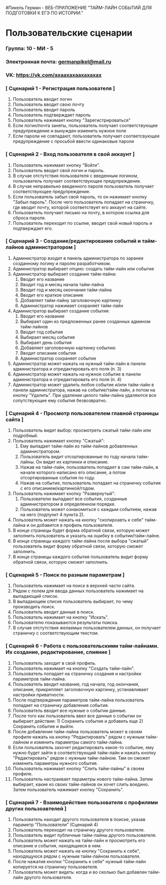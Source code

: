 #Пикель Герман - ВЕБ-ПРИЛОЖЕНИЕ "ТАЙМ-ЛАЙН СОБЫТИЙ ДЛЯ ПОДГОТОВКИ К ЕГЭ ПО ИСТОРИИ."
# Пользовательские сценарии

### Группа: 10 - МИ - 5
### Электронная почта: germanpikel@mail.ru
### VK: https://vk.com/axaaxaxaaxaxaxax


### [ Сценарий 1 - Регистрация пользователя ]
1. Пользователь вводит логин
2. Пользователь вводит свою почту
3. Пользователь вводит пароль
4. Пользователь подтверждает пароль
5. Пользователь нажимает кнопку "Зарегистрироваться"
6. Если логин/почта заняты, пользователь получает соответствующее предупреждение и вынужден изменить нужное поле
7. Если пароли не совпадают, пользователь получает соответсвующее предупреждение с просьбой ввести одинаковые пароли

### [ Сценарий 2 - Вход пользователя в свой аккаунт ]
1. Пользователь нажимает кнопку "Войти".
2. Пользователь вводит свой логин и пароль.
3. В случае отстутствия пользователя с введенным логином, пользователь получает соответствующее предупреждение.
4. В случае неправильно введенного пароля пользователь получает соответствующее предупреждение.
5. Если пользователь забыл свой пароль, то он нажимает кнопку "Забыл пароль". После чего пользователь попадает на страничку, где вводит почту, которой соответствует его аккаунт на сайте.
6. Пользователь получает письмо на почту, в котором ссылка для сброса пароля.
7. Пользователь переходит по ссылке, вводит свой новый пароль и подтверждает его. 

### [ Сценарий 3 - Создание/редактирование событий и тайм-лайнов администратором ]
1. Администратор входит в панель администратора по заранее созданному логину и паролю разработчиком.
2. Администратор выбирает опцию: создать тайм-лайн или событие
3. Администратор выбирает создание тайм-лайна: 
    1) Вводит его название 
    2) Вводит год и месяц начала тайм-лайна
    3) Вводит год и месяц окончания тайм-лайна
    4) Вводит его краткое описание 
    5) Добавляет тайм-лайну заголовочную картинку
    6) Администратор нажимает сохраняет тайм-лайн
4. Администратор выбирает создание события:
      1) Вводит его название
      2) Выбирает один из предложенных ранее созданных админом тайм-лайнов
      3) Вводит год события
      4) Выбирает месяц события
      5) Выбирает день события
      6) Добавляет заголовочную картинку событию
      7) Вводит описание события
      8) Администратор сохраняет событие
5. Администратор может нажать на нужный тайм-лайн в панели администратора и отредактировать его поля (п. 3)
6. Администратор может нажать на нужное событие в панели администратора и отредактировать его поля (п. 4)
7. Администратор может удалить любое событие и/или тайм-лайн в панели администратора, нажав на событие/тайм-лайн, а потом на кнопку "Удалить". При удалении целого тайм-лайна удаляются все сопутствующие ему события безвозвратно.

### [ Сценарий 4 - Просмотр пользователем главной страницы сайта ]
1. Пользователь видит выбор: просмотреть сжатый тайм-лайн или подробный.
2. Пользователь нажимает кнопку "Сжатый":
      1) Ему выпадает тайм-лайн из тайм-лайнов добавленных администратором.
      2) Пользователь видит отсортированные по году начала тайм-лайны. Он видит их картинки и описание.
      3) Нажав на тайм-лайн, пользователь попадает в сам тайм-лайн, в начале которого написано его описание, а потом отсортированные события по году.
      4) Нажав на событие, пользователь попадает на страничку события с его описанием/картинкой/годом.
3. Пользователь нажимает кнопку "Развернутый":
      1) Пользователю выпадают все события, созданные администратором в определенном порядке.
      2) Пользователь может ознакомиться с каждым событием, нажав на него (подпункт 4 пункта 2).
4. Пользователь может нажать на кнопку "скопироавть к себе" тайм-лайна и он добавится в профиль пользователя.
5. В конце страницы будет форма обратной связи, которую может заполнить пользователь и указать на ошибку в событии/тайм-лайне.
6. В конце страницы каждого тайм-лайна после выбора "сжатый" пользователь видит форму обратной связи, которую сможет заполнить.
7. В конце страницы каждого события  пользователь видит форму обратной связи, которую сможет заполнить.

### [ Сценарий 5 - Поиск по разным параметрам ]
1. Пользователь нажимает на поиск в верхней части сайта.
2. Рядом с полем для ввода данных пользователь нажимает на выпадающий список.
3. В выпадающем списке пользователь выбирает, по чему производить поиск.
4. Пользователь вводит данные в поиск.
5. Пользователь нажимает на кнопку "Искать".
6. Пользователю показываются результаты поиска.
7. В случае отстутствия желаемых пользователем данных, он получает страничку с соответствующим текстом.

### [ Сценарий 6 - Работа с пользовательскими тайм-лайнами. Их создание, редактирование, слияние ]
1. Пользователь заходит в свой профиль.
2. Пользователь нажимает на кнопку "Создать тайм-лайн".
3. Пользователь попадает на страничку создания и настройки параметров тайм-лайна.
4. Пользователь вводит название, год начала, год окончания, описание, прикрепляет заголовочную картинку, устанавливает настройки приватности.
5. После подтверждения параметров тайм-лайна пользователь попадает на страничку добавления события.
6. Пользователь вводит все нужные о событии данные.
7. После того как пользователь ввел все данные о событии он выбирает действие: 1) Сохранить событие и добавить еще 2) Сохранить событие и выйти.
8. После добавления тайм-лайна пользователь может в своем профиле нажать на кнопку "Редактировать" рядом с нужным тайм-лайном и изменить параметры самого тайм-лайна.
9. Если пользователь захочет редактировать какое-то событие, ему нужно будет зайти в соответствующий тайм-лайн и нажать кнопку "Редактировать" рядом с нужным тайм-лайном. Там он сможет изменить параметры нужного события.
10. Пользователь нажимает кнопку "Слить тайм-лайны" в своем профиле.
11. Пользователь настраивает параметры нового тайм-лайна. Затем выбирает, какие из своих тайм-лайнов он хочет слить воедино. Затем пользователь нажимает кнопку "Сохранить".

### [ Сценарий 7 - Взаимодействие пользователя с профилями других пользоавтелей ]
1. Пользователь находит другого пользователя в поиске, указав параметр "Пользователи" (Сценарий 4)
2. Пользователь переходит на страничку другого пользователя.
3. Пользователь видит публичные тайм-лайны другого пользователя.
4. Пользователь может нажать на тайм-лайн и просмотреть его описание и события, находящиеся в нем.
5. Пользователь может нажать на кнопку "Сохранить к себе", находящуюся рядом с нужным тайм-лайном пользователя.
6. После нажатия кнопки "Сохранить к себе" нужный тайм-лайн копируется на страничку пользователя.
7. Пользователь может видеть: когда и во сколько был добавлен тайм-лайн другого пользователя.
